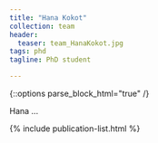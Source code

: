 ```yaml
---
title: "Hana Kokot"
collection: team
header:
  teaser: team_HanaKokot.jpg
tags: phd
tagline: PhD student

---
```


{::options parse_block_html="true" /}

Hana ...

{% include publication-list.html %}